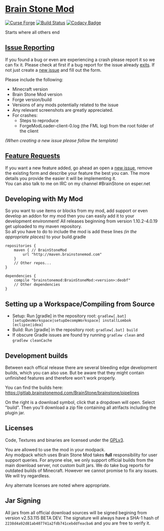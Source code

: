 [Brain Stone Mod](https://minecraft.curseforge.com/projects/brain-stone-mod)
============================================================================

[![Curse Forge](http://cf.way2muchnoise.eu/short_250836_downloads.svg)](https://minecraft.curseforge.com/projects/brain-stone-mod)
[![Build Status](https://gitlab.brainstonemod.com/BrainStone/brainstone/badges/1.10.x/build.svg)](https://gitlab.brainstonemod.com/BrainStone/brainstone/commits/1.10.x)
[![Codacy Badge](https://api.codacy.com/project/badge/Grade/5c4ec0299d094cf3a46a3104122bcc76)](https://www.codacy.com/app/BrainStone/brainstone?utm_source=github.com&amp;utm_medium=referral&amp;utm_content=BrainStone/brainstone&amp;utm_campaign=Badge_Grade)

Starts where all others end

[Issue Reporting](https://github.com/BrainStone/brainstone/issues)
------------------------------------------------------------------

If you found a bug or even are experiencing a crash please report it so we can fix it. Please check at first if a bug report for the issue already
[exits](https://github.com/BrainStone/brainstone/issues). If not just create a [new issue](https://github.com/BrainStone/brainstone/issues/new) and fill out the
form.

Please include the following:

* Minecraft version
* Brain Stone Mod version
* Forge version/build
* Versions of any mods potentially related to the issue 
* Any relevant screenshots are greatly appreciated.
* For crashes:
  * Steps to reproduce
  * ForgeModLoader-client-0.log (the FML log) from the root folder of the client
 
*(When creating a new issue please follow the template)*

[Feature Requests](https://github.com/BrainStone/brainstone/issues)
-------------------------------------------------------------------

If you want a new feature added, go ahead an open a [new issue](https://github.com/BrainStone/brainstone/issues/new), remove the existing form and describe your
feature the best you can. The more details you provide the easier it will be implementing it.  
You can also talk to me on IRC on my channel #BrainStone on esper.net

Developing with My Mod
----------------------

So you want to use items or blocks from my mod, add support or even develop an addon for my mod then you can easily add it to your development environment! All
releases beginning from version 1.10.2-4.0.19 get uploaded to my maven repository.  
So all you have to do to include the mod is add these lines *(in the appropriate places)* to your build.gradle

    repositories {
        maven { // BrainStoneMod
            url "http://maven.brainstonemod.com"
        }
        // Other repos...
    }
    
    dependencies {
        compile "brainstonemod:BrainStoneMod:<version>:deobf"
        // Other dependencies
    }

Setting up a Workspace/Compiling from Source
--------------------------------------------

* Setup: Run [gradle] in the repository root: `gradlew[.bat] [setupDevWorkspace|setupDecompWorkspace] installLombok [eclipse|idea]`
* Build: Run [gradle] in the repository root: `gradlew[.bat] build`
* If obscure Gradle issues are found try running `gradlew clean` and `gradlew cleanCache`

Development builds
------------------

Between each offical release there are several bleeding edge development builds, which you can also use. But be aware that they might contain unfinished
features and therefore won't work properly.

You can find the builds here: https://gitlab.brainstonemod.com/BrainStone/brainstone/pipelines

On the right is a download symbol, click that a dropdown will open. Select "build". Then you'll download a zip file containing all atrifacts including the
plugin jar.

Licenses
--------

Code, Textures and binaries are licensed under the [GPLv3](https://www.gnu.org/licenses/#GPL).

You are allowed to use the mod in your modpack.  
Any modpack which uses Brain Stone Mod takes **full** responsibility for user support queries. For anyone else, we only support official builds from the main
download server, not custom built jars. We do take bug reports for outdated builds of Minecraft. However we cannot promise to fix any issues. We will try
regardless.

Any alternate licenses are noted where appropriate.

Jar Signing
-----------

All jars from all official download sources will be signed begining from version v2.53.115 BETA DEV. The signature will always have a SHA-1 hash of
`2238d4a92d81ab407741a2fdb741cebddfeacba6` and you are free to verify it.
